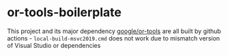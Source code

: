 or-tools-boilerplate
====================
This project and its major dependency [google/or-tools](https://github.com/google/or-tools) are all built by github actions - `local-build-msvc2019.cmd` does not work due to mismatch version of Visual Studio or dependencies
